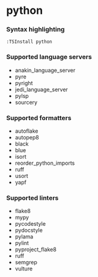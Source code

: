 # python
<!--- THIS DOCUMENT IS AUTOMATICALLY GENERATED, DON'T EDIT IT -->

### Syntax highlighting

```vim
:TSInstall python
```

### Supported language servers

- anakin_language_server
- pyre
- pyright
- jedi_language_server
- pylsp
- sourcery

### Supported formatters

- autoflake
- autopep8
- black
- blue
- isort
- reorder_python_imports
- ruff
- usort
- yapf

### Supported linters

- flake8
- mypy
- pycodestyle
- pydocstyle
- pylama
- pylint
- pyproject_flake8
- ruff
- semgrep
- vulture
